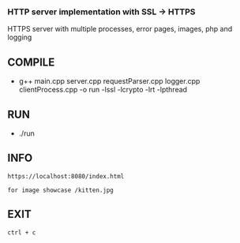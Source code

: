 ### HTTP server implementation with SSL -> HTTPS
HTTPS server with multiple processes, error pages, images, php and logging

## COMPILE
 - g++ main.cpp server.cpp requestParser.cpp logger.cpp clientProcess.cpp -o run -lssl -lcrypto -lrt -lpthread

## RUN
 - ./run

## INFO
    https://localhost:8080/index.html

    for image showcase /kitten.jpg

## EXIT
    ctrl + c